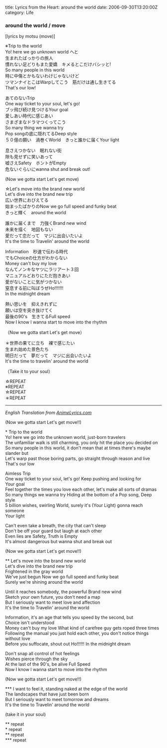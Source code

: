 title: Lyrics from the Heart: around the world
date: 2006-09-30T13:20:00Z
category: Life

### around the world / move

[lyrics by motsu (move)]

※Trip to the world  
Yo! here we go unknown world へと  
生まれたばっかりの旅人  
慣れない足どりもまた愛嬌　キメるとこだけバシッと!  
So many people in this world  
時に中傷とかもないわけじゃないけど  
ツマンナイとこはWarpしてこう　筋だけは通し生きてる  
That's our low!  

あてのないTrip  
One way ticket to your soul, let's go!  
ブッ飛び続け見つけるYour goal  
愛しあい時代に感じあい  
さまざまなドラマつくってこう  
So many thing we wanna try  
Pop songの底に隠れてるDeep style  
５０億の願い　渦巻くWorld　きっと誰かに届くYour light  

息さえつかない　眠れない街  
隙も見せずに笑いあって  
嘘さえSafety　ホントがEmpty  
危ないぐらいにwanna shut and break out!  

(Now we gotta start Let's get move)  

☆Let's move into the brand new world  
Let's dive into the brand new trip  
広い世界におびえてる  
始まったばかりのNow we go full speed and funky beat  
きっと輝く　around the world  

誰かに届くまで　力強くBrand new wind  
未来を描く　地図もない  
愛だって恋だって　マジに出会いたいよ  
It's the time to Travelin' around the world  

Information　秒速で伝わる時代  
でもChoiceの仕方がわからない  
Money can't buy my love  
なんてノンキなヤツにラリアート３回  
マニュアルどおりにただ抱きあい  
愛がないことに気がつかない  
窒息する前に叫ぼうぜHo!!!!!!!  
In the midnight dream  

熱い思いを　抑えきれずに  
願いは空を突き抜けてく  
最後の90's　生きてるFull speed  
Now I know I wanna start to move into the rhythm  

（Now we gotta start Let's get move） 

＊世界の果てに立ち　裸で感じたい  
生まれ始めた景色たち  
明日だって　夢だって　マジに出会いたいよ  
It's the time to travelin' around the world  

（Take it to your soul）  

☆REPEAT  
※REPEAT  
☆REPEAT  
＊REPEAT  

---

*English Translation from [AnimeLyrics.com](http://www.animelyrics.com/jpop/move/indatw.htm)*

(Now we gotta start Let's get move!!)  

\* Trip to the world  
Yo! here we go into the unknown world, just-born travelers  
The unfamiliar walk is still charming, you only hit the place you decided on  
So many people in this world, it don't mean that at times there's maybe slander but  
Let's warp past those boring parts, go straight through reason and live  
That's our low  

Aimless Trip  
One way ticket to your soul, let's go! Keep pushing and looking for  
Your goal  
Feel together the times you love each other, let's make all sorts of dramas  
So many things we wanna try Hiding at the bottom of a Pop song, Deep style  
5 billion wishes, swirling World, surely it's (Your Light) gonna reach someone  
Your light  

Can't even take a breath, the city that can't sleep  
Don't be off your guard but laugh at each other  
Even lies are Safety, Truth is Empty  
It's almost dangerous but wanna shut and break out  

(Now we gotta start Let's get move!!)  

\*\* Let's move into the brand new world  
Let's dive into the brand new trip  
Frightened in the gray world  
We've just begun Now we go full speed and funky beat  
Surely we're shining around the world  

Until it reaches somebody, the powerful Brand new wind  
Sketch your own future, you don't need a map  
But I seriously want to meet love and affection  
It's the time to Travelin' around the world  

Information, it's an age that tells you speed by the second, but  
Choice isn't understood  
Money can't buy my love What kind of carefree guy gets roped three times  
Following the manual you just hold each other, you don't notice things without love  
Before you suffocate, shout out Ho!!!!!! In the midnight dream  

Don't snap all control of hot feelings  
Wishes pierce through the sky  
At the last of the 90's, be alive Full Speed  
Now I know I wanna start to move into the rhythm  

(Now we gotta start Let's get move!!)  

\*\*\* I want to feel it, standing naked at the edge of the world  
The landscapes that have just been born  
But I seriously want to meet tomorrow and dreams  
It's the time to Travelin' around the world  

(take it in your soul)  

\*\* repeat  
\*  repeat  
\*\* repeat  
\*\*\* repeat  
